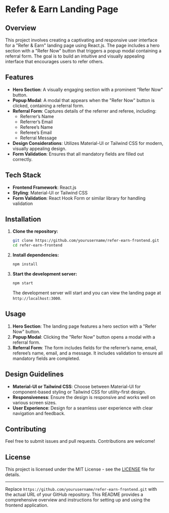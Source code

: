 # Refer & Earn Landing Page

## Overview

This project involves creating a captivating and responsive user interface for a "Refer & Earn" landing page using React.js. The page includes a hero section with a "Refer Now" button that triggers a popup modal containing a referral form. The goal is to build an intuitive and visually appealing interface that encourages users to refer others.

## Features

- **Hero Section**: A visually engaging section with a prominent "Refer Now" button.
- **Popup Modal**: A modal that appears when the "Refer Now" button is clicked, containing a referral form.
- **Referral Form**: Captures details of the referrer and referee, including:
  - Referrer’s Name
  - Referrer’s Email
  - Referee’s Name
  - Referee’s Email
  - Referral Message
- **Design Considerations**: Utilizes Material-UI or Tailwind CSS for modern, visually appealing design.
- **Form Validation**: Ensures that all mandatory fields are filled out correctly.

## Tech Stack

- **Frontend Framework**: React.js
- **Styling**: Material-UI or Tailwind CSS
- **Form Validation**: React Hook Form or similar library for handling validation

## Installation

1. **Clone the repository:**

   ```bash
   git clone https://github.com/yourusername/refer-earn-frontend.git
   cd refer-earn-frontend
   ```

2. **Install dependencies:**

   ```bash
   npm install
   ```

3. **Start the development server:**

   ```bash
   npm start
   ```

   The development server will start and you can view the landing page at `http://localhost:3000`.

## Usage

1. **Hero Section**: The landing page features a hero section with a "Refer Now" button.
2. **Popup Modal**: Clicking the "Refer Now" button opens a modal with a referral form.
3. **Referral Form**: The form includes fields for the referrer’s name, email, referee’s name, email, and a message. It includes validation to ensure all mandatory fields are completed.

## Design Guidelines

- **Material-UI or Tailwind CSS**: Choose between Material-UI for component-based styling or Tailwind CSS for utility-first design.
- **Responsiveness**: Ensure the design is responsive and works well on various screen sizes.
- **User Experience**: Design for a seamless user experience with clear navigation and feedback.

## Contributing

Feel free to submit issues and pull requests. Contributions are welcome!

## License

This project is licensed under the MIT License - see the [LICENSE](LICENSE) file for details.

---

Replace `https://github.com/yourusername/refer-earn-frontend.git` with the actual URL of your GitHub repository. This README provides a comprehensive overview and instructions for setting up and using the frontend application.
